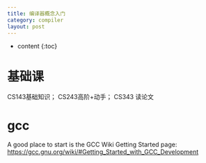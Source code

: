 ```yaml
---
title: 编译器概念入门
category: compiler
layout: post
---
```

* content
{:toc}

# 基础课
CS143基础知识；
CS243高阶+动手；
CS343 读论文

# gcc

A good place to start is the GCC Wiki Getting Started page:
https://gcc.gnu.org/wiki/#Getting_Started_with_GCC_Development

